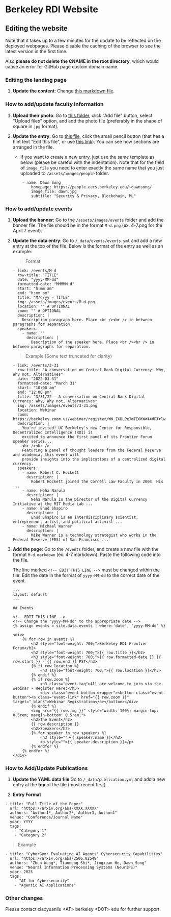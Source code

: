 # Berkeley RDI Website

## Editing the website

Note that it takes up to a few minutes for the update to be reflected on the deployed webpages. Please disable the caching of the browser to see the latest version in the first time.

Also **please do not delete the CNAME in the root directory**, which would cause an error for GitHub page custom domain name.

### Editing the landing page

1. **Update the content**: Change [this markdown file](https://github.com/rdi-berkeley/rdi-berkeley.github.io/blob/main/index.md).

### How to add/update faculty information

1. **Upload their photo**: Go to [this folder](https://github.com/rdi-berkeley/rdi-berkeley.github.io/tree/main/assets/images/people), click "Add file" button, select "Upload files" option, and add the photo file (preferably in the shape of square in `jpg` format).

2. **Update the entry**: Go to [this file](https://github.com/rdi-berkeley/rdi-berkeley.github.io/blob/main/_data/people.yml), click the small pencil button (that has a hint text "Edit this file", or use [this link](https://github.com/rdi-berkeley/rdi-berkeley.github.io/edit/main/_data/people.yml)). You can see how sections are arranged in the file.
    - If you want to create a new entry, just use the same template as below (please be careful with the indentation). Note that for the field of `image_file` you need to enter exactly the same name that you just uploaded to `/assets/images/people` folder.
    ```
        - name: Dawn Song
            homepage: https://people.eecs.berkeley.edu/~dawnsong/
            image_file: dawn.jpg
            subtitle: "Security & Privacy, Blockchain, ML" 
    ```

### How to add/update events

1. **Upload the banner**: Go to the `/assets/images/events` folder and add the banner file. The file should be in the format `M-d.png` (ex. 4-7.png for the April 7 event).

2. **Update the data entry**: Go to `/_data/events/events.yml` and add a new entry at the top of the file. Below is the format of the entry as well as an example:

   > Format
   
   ```
   - link: /events/M-d
     row-title: "TITLE"
     date: "yyyy-MM-dd"
     formatted-date: "MMMMM d"
     start: "h:mm am"
     end: "h:mm pm"
     title: "M/d/yy - TITLE"
     img: /assets/images/events/M-d.png
     location: "" # OPTIONAL
     zoom: "" # OPTIONAL
     description: |
       Description paragraph here. Place <br /><br /> in between paragraphs for separation.
     speakers:
       - name: ""
         description: |
           Description of the speaker here. Place <br /><br /> in between paragraphs for separation.
   ```

   > Example (Some text truncated for clarity)
      
   ```
   - link: /events/3-31
     row-title: "A conversation on Central Bank Digital Currency: Why, Why not, Alternatives"
     date: "2022-03-31"
     formatted-date: "March 31"
     start: "10:00 am"
     end: "12:00 pm"
     title: "3/31/22 - A conversation on Central Bank Digital Currency: Why, Why not, Alternatives"
     img: /assets/images/events/3-31.png
     location: Webinar
     zoom: https://berkeley.zoom.us/webinar/register/WN_ZXBLPe7mTEOKWWA4dDTrlw
     description: |
       You're invited! UC Berkeley's new Center for Responsible, Decentralized Intelligence (RDI) is 
       excited to announce the first panel of its Frontier Forum speaker series... 
       <br /><br />
       Featuring a panel of thought leaders from the Federal Reserve and academia, this event will 
       provide insights into the implications of a centralized digital currency.
     speakers:
       - name: Robert C. Hockett
         description: |
           Robert Hockett joined the Cornell Law Faculty in 2004. His ...
       - name: Neha Narula
         description: |
           Neha Narula is the Director of the Digital Currency Initiative at the MIT Media Lab ...
       - name: Ehud Shapiro
         description: |
           Ehud Shapiro is an interdisciplinary scientist, entrepreneur, artist, and political activist ...
       - name: Michael Warner
         description: |
           Mike Warner is a technology strategist who works in the Federal Reserve (FRS) of San Francisco ...
   ```

3. **Add the page**: Go to the `/events` folder, and create a new file with the format `M-d.markdown` (ex. 4-7.markdown). Paste the following code into the file. 
   
   The line marked `<!-- EDIT THIS LINE -->` must be changed within the file. Edit the date in the format of `yyyy-MM-dd` to the correct date of the event.

   ```
   ---
   layout: default
   ---

   ## Events

   <!-- EDIT THIS LINE -->
   <!-- Change the "yyyy-MM-dd" to the appropriate date -->
   {% assign events = site.data.events | where:'date', "yyyy-MM-dd" %}

   <div>
       {% for row in events %}
           <h2 style="font-weight: 700;">Berkeley RDI Frontier Forum</h2>
           <h2 style="font-weight: 700;">{{ row.title }}</h2>
           <h3 style="font-weight: 700;">{{ row.formatted-date }} {{ row.start }} - {{ row.end }} PST</h3>
           {% if row.location %}
               <h3 style="font-weight: 700;">{{ row.location }}</h3>
           {% endif %}
           {% if row.zoom %}
               <h3 class="event-tag">All are welcome to join via the webinar - Register Here:</h3>
               <div class="event-button-wrapper"><button class="event-button"><a class="event-link" href="{{ row.zoom }}" target="_blank">Webinar Registration</a></button></div>
           {% endif %}
           <img src="{{ row.img }}" style="width: 100%; margin-top: 0.5rem; margin-bottom: 0.5rem;">
           <h2>The Event</h2>
           {{ row.description }}
           <h2>Speakers</h2>
           {% for speaker in row.speakers %}
               <h3 style="">{{ speaker.name }}</h3>
               <p style="">{{ speaker.description }}</p>
           {% endfor %}
       {% endfor %}
   </div>
   ```
### How to Add/Update Publications

1. **Update the YAML data file**
Go to `/_data/publication.yml` and add a new entry at the **top** of the file (most recent first).

2. **Entry Format**
```
- title: "Full Title of the Paper"
  url: "https://arxiv.org/abs/XXXX.XXXXX"
  authors: "Author1*, Author2*, Author3, Author4"
  venue: "Conference/Journal Name"
  year: YYYY
  tags:
    - "Category 1"
    - "Category 2"
```
   > Example
```
- title: "CyberGym: Evaluating AI Agents' Cybersecurity Capabilities"
  url: "https://arxiv.org/abs/2506.02548"
  authors: "Zhun Wang*, Tianneng Shi*, Jingxuan He, Dawn Song"
  venue: "Neural Information Processing Systems (NeurIPS)"
  year: 2025
  tags:
    - "AI for Cybersecurity"
    - "Agentic AI Applications"
```
### Other changes

Please contact xiaoyuanliu \<AT\> berkeley \<DOT\> edu for further support.
